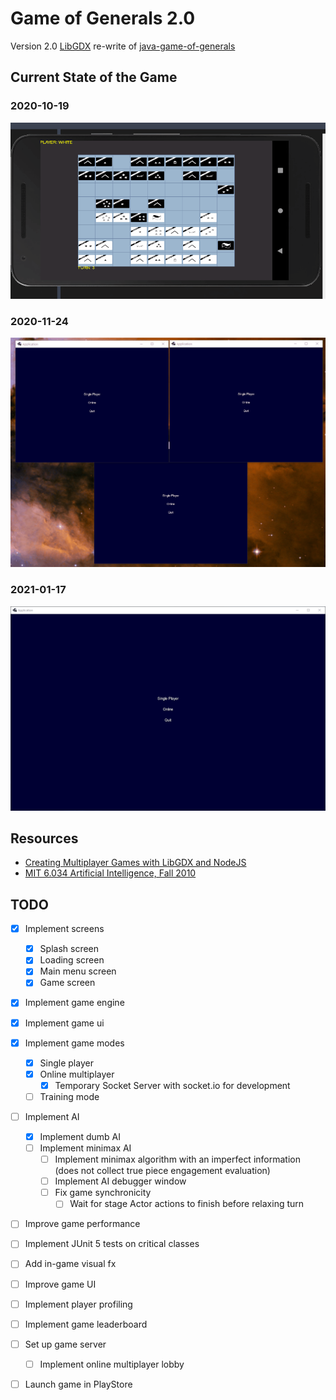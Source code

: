# Game of Generals 2.0

Version 2.0 [LibGDX](https://libgdx.badlogicgames.com/) re-write of
[java-game-of-generals](https://github.com/marklcrns/java-game-of-generals)

## Current State of the Game

### 2020-10-19

![2020-10-19](demo/2020-10-19_demo_android.gif)

### 2020-11-24

![2020-11-24](demo/2020-11-24_demo_desktop.gif)

### 2021-01-17

![2021-01-17](demo/2021-01-17_demo_desktop.gif)

## Resources

- [Creating Multiplayer Games with LibGDX and NodeJS](https://www.youtube.com/watch?v=uIPAaDslhPM&list=PLZm85UZQLd2Qh6r7jxBKPuB4hl-Xw5uZT)
- [MIT 6.034 Artificial Intelligence, Fall 2010](https://www.youtube.com/watch?v=TjZBTDzGeGg&list=PLUl4u3cNGP63gFHB6xb-kVBiQHYe_4hSi)

## TODO

- [X] Implement screens
    - [X] Splash screen
    - [X] Loading screen
    - [X] Main menu screen
    - [X] Game screen
- [X] Implement game engine
- [X] Implement game ui
- [X] Implement game modes
    - [X] Single player
    - [X] Online multiplayer
        - [X] Temporary Socket Server with socket.io for development
    - [ ] Training mode
- [ ] Implement AI
    - [X] Implement dumb AI
    - [ ] Implement minimax AI
        - [ ] Implement minimax algorithm with an imperfect information (does not
        collect true piece engagement evaluation)
        - [ ] Implement AI debugger window
        - [ ] Fix game synchronicity
            - [ ] Wait for stage Actor actions to finish before relaxing turn
- [ ] Improve game performance
- [ ] Implement JUnit 5 tests on critical classes
- [ ] Add in-game visual fx
- [ ] Improve game UI
- [ ] Implement player profiling
- [ ] Implement game leaderboard
- [ ] Set up game server
    - [ ] Implement online multiplayer lobby
- [ ] Launch game in PlayStore

